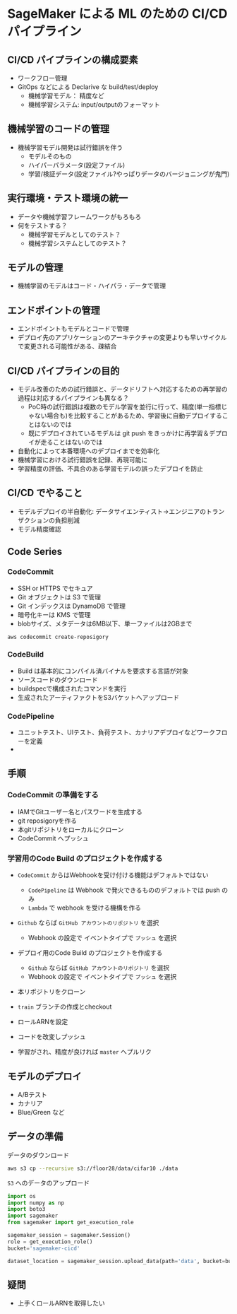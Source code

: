 # SageMaker による ML のための CI/CD パイプライン
## CI/CD パイプラインの構成要素
- ワークフロー管理
- GitOps などによる Declarive な build/test/deploy
  - 機械学習モデル： 精度など
  - 機械学習システム: input/outputのフォーマット
  

## 機械学習のコードの管理
- 機械学習モデル開発は試行錯誤を伴う
  - モデルそのもの
  - ハイパーパラメータ(設定ファイル)
  - 学習/検証データ(設定ファイル?やっぱりデータのバージョニングが鬼門)

## 実行環境・テスト環境の統一
- データや機械学習フレームワークがもろもろ
- 何をテストする？
  - 機械学習モデルとしてのテスト？
  - 機械学習システムとしてのテスト？

## モデルの管理
- 機械学習のモデルはコード・ハイパラ・データで管理

## エンドポイントの管理
- エンドポイントもモデルとコードで管理
- デプロイ先のアプリケーションのアーキテクチャの変更よりも早いサイクルで変更される可能性がある、疎結合

## CI/CD パイプラインの目的
- モデル改善のための試行錯誤と、データドリフトへ対応するための再学習の過程は対応するパイプラインも異なる？
  - PoC時の試行錯誤は複数のモデル学習を並行に行って、精度(単一指標じゃない場合も)を比較することがあるため、学習後に自動デプロイすることはないのでは
  - 既にデプロイされているモデルは git push をきっかけに再学習＆デプロイが走ることはないのでは
- 自動化によって本番環境へのデプロイまでを効率化
- 機械学習における試行錯誤を記録、再現可能に
- 学習精度の評価、不具合のある学習モデルの誤ったデプロイを防止

## CI/CD でやること
- モデルデプロイの半自動化: データサイエンティスト→エンジニアのトランザクションの負担削減
- モデル精度確認

## Code Series
### CodeCommit
- SSH or HTTPS でセキュア
- Git オブジェクトは S3 で管理
- Git インデックスは DynamoDB で管理
- 暗号化キーは KMS で管理
- blobサイズ、メタデータは6MB以下、単一ファイルは2GBまで

```
aws codecommit create-reposigory
```

### CodeBuild
- Build は基本的にコンパイル済バイナルを要求する言語が対象
- ソースコードのダウンロード
- buildspecで構成されたコマンドを実行
- 生成されたアーティファクトをS3バケットへアップロード

### CodePipeline
- ユニットテスト、UIテスト、負荷テスト、カナリアデプロイなどワークフローを定義
- 


## 手順
### CodeCommit の準備をする
- IAMでGitユーザー名とパスワードを生成する
- git reposigoryを作る
- 本gitリポジトリをローカルにクローン
- CodeCommit へプッシュ

### 学習用のCode Build のプロジェクトを作成する
- `CodeCommit` からはWebhookを受け付ける機能はデフォルトではない
  - `CodePipeline` は Webhook で発火できるもののデフォルトでは push のみ
  - `Lambda` で webhook を受ける機構を作る

- `Github` ならば `GitHub アカウントのリポジトリ` を選択
  - Webhook の設定で イベントタイプで `プッシュ` を選択


- デプロイ用のCode Build のプロジェクトを作成する
  - `Github` ならば `GitHub アカウントのリポジトリ` を選択
  - Webhook の設定で イベントタイプで `プッシュ` を選択
- 本リポジトリをクローン
- `train` ブランチの作成とcheckout
- ロールARNを設定
- コードを改変しプッシュ
- 学習がされ、精度が良ければ `master` へプルリク

## モデルのデプロイ
- A/Bテスト
- カナリア
- Blue/Green など


## データの準備

データのダウンロード
```bash
aws s3 cp --recursive s3://floor28/data/cifar10 ./data
```

`S3` へのデータのアップロード
```python 
import os
import numpy as np
import boto3
import sagemaker
from sagemaker import get_execution_role

sagemaker_session = sagemaker.Session()
role = get_execution_role()
bucket='sagemaker-cicd'

dataset_location = sagemaker_session.upload_data(path='data', bucket=bucket, key_prefix='data/DEMO-cifar10')
```
## 疑問
- 上手くロールARNを取得したい
